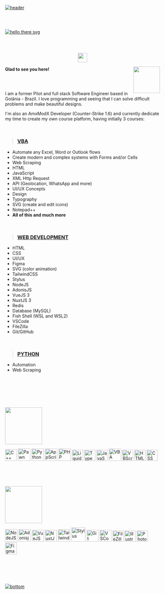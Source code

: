 [![header](https://user-images.githubusercontent.com/66394117/170803452-c9b89a7a-fbac-45b8-b876-0afc67a3b185.svg)](#)

<br>
<br>

[![hello there svg](https://user-images.githubusercontent.com/66394117/167999989-8f55ded6-0929-4d9d-8926-ed9c16ffb9ec.svg)](#)

##

<br>
<p align="center"><a href="#"><img width="30"  height="auto" src="https://user-images.githubusercontent.com/66394117/170810350-e156bbf0-46f7-4de1-b937-3bf1edfd52cf.svg"></a></p>

**Glad to see you here!** <a href="https://github.com/AlexanOliveira"><img align="right" width="86" height="auto" src="https://visitor-badge.glitch.me/badge?page_id=alexanoliveira.visitor-badge&left_color=grey&right_color=rgb(97,245,213)"></a>

<br>
<br>

I am a former Pilot and full stack Software Engineer based in Goiânia - Brazil. I love programming and seeing that I can solve difficult problems and make beautiful designs.

I'm also an AmxModX Developer (Counter-Strike 1.6) and currently dedicate my time to create my own course platform, having initially 3 courses:


<br>

  > ### **[VBA](#vba)**
  * Automate any Excel, Word or Outlook flows
  * Create modern and complex systems with Forms and/or Cells
  * Web Scraping
  * HTML
  * JavaScript
  * XML Http Request
  * API (Geolocation, WhatsApp and more)
  * UI/UX Concepts
  * Design
  * Typography
  * SVG (create and edit icons)
  * Notepad++
  * **All of this and much more**

<br>

  > ### **[WEB DEVELOPMENT](#web-development)**
  * HTML
  * CSS
  * UI/UX
  * Figma
  * SVG (color animation)
  * TailwindCSS
  * Stylus
  * NodeJS
  * AdonisJS
  * VueJS 3
  * NuxtJS 3
  * Redis
  * Database (MySQL)
  * Fish Shell (WSL and WSL2)
  * VSCode
  * FileZilla
  * Git/GitHub

<br>

  > ### **[PYTHON](#python)**
  * Automation
  * Web Scraping

<br>
<br>
<br>
<br>
<br>


<a href="#"><img width="120" src="https://user-images.githubusercontent.com/66394117/170807311-3489da48-ccca-4ca4-8de9-89f4dd7b339d.svg"></a>

<a href="#"><img width="38" title="C++" src="https://cdn.jsdelivr.net/gh/devicons/devicon/icons/cplusplus/cplusplus-original.svg"></a>
<a href="#"><img width="40" title="Pawn" src="https://user-images.githubusercontent.com/66394117/168028266-5dd18607-a4d3-47bf-abd6-293afa63b14b.svg"></a>
<a href="#"><img width="40" title="Python" src="https://cdn.jsdelivr.net/gh/devicons/devicon/icons/python/python-original.svg"></a>
<a href="#"><img width="40" title="AppScript" src="https://user-images.githubusercontent.com/66394117/186829772-1c46c239-fad6-4a03-82f1-8299a525e736.svg"></a>
<a href="#"><img width="40" title="PHP" src="https://cdn.jsdelivr.net/gh/devicons/devicon/icons/php/php-plain.svg"></a>
<a href="#"><img width="36" title="Liquid" src="https://user-images.githubusercontent.com/66394117/168035992-65931adf-7bfb-40b6-bb96-54a528141f97.jpg"></a>
<a href="#"><img width="36" title="TypeScript" src="https://cdn.jsdelivr.net/gh/devicons/devicon/icons/typescript/typescript-original.svg"></a>
<a href="#"><img width="36" title="JavaScript" src="https://cdn.jsdelivr.net/gh/devicons/devicon/icons/javascript/javascript-original.svg"></a>
<a href="#"><img width="40" title="VBA" src="https://user-images.githubusercontent.com/66394117/168035295-9490f2a3-3571-41bd-a3a4-fecd73d7e2ac.svg"></a>
<a href="#"><img width="36" title="VBScript" src="https://user-images.githubusercontent.com/66394117/168038354-2673bcbf-0144-4f9e-bd9e-9f3f9a5ac0cb.png"></a>
<a href="#"><img width="36" title="HTML" src="https://cdn.jsdelivr.net/gh/devicons/devicon/icons/html5/html5-original.svg"></a>
<a href="#"><img width="36" title="CSS" src="https://cdn.jsdelivr.net/gh/devicons/devicon/icons/css3/css3-original.svg"></a>

<br>
<br>
<br>

<a href="#"><img width="120" src="https://user-images.githubusercontent.com/66394117/170807253-619ff0ac-9cea-4fa1-9b21-ceacbcd21314.svg"></a>

<a href="#"><img width="40" title="NodeJS" src="https://cdn.jsdelivr.net/gh/devicons/devicon/icons/nodejs/nodejs-plain.svg"></a>
<a href="#"><img width="40" title="AdonisjS" src="https://cdn.jsdelivr.net/gh/devicons/devicon/icons/adonisjs/adonisjs-original.svg"></a>
<a href="#"><img width="38" title="VueJS" src="https://cdn.jsdelivr.net/gh/devicons/devicon/icons/vuejs/vuejs-original.svg"></a>
<a href="#"><img width="38" title="NuxtJS" src="https://cdn.jsdelivr.net/gh/devicons/devicon/icons/nuxtjs/nuxtjs-original.svg"></a>
<a href="#"><img width="40" title="TailwindCSS" src="https://user-images.githubusercontent.com/66394117/180900517-6c86ce7a-fdd7-45ed-829a-b7ebc2150ef6.svg"></a>
<a href="#"><img width="46" title="Stylus" src="https://user-images.githubusercontent.com/66394117/180953124-4b99ef4f-c76d-4eea-b561-bed6ee0075f1.svg"></a>
<a href="#"><img width="38" title="Git" src="https://cdn.jsdelivr.net/gh/devicons/devicon/icons/git/git-original.svg"></a>
<a href="#"><img width="38" title="VSCode" src="https://cdn.jsdelivr.net/gh/devicons/devicon/icons/vscode/vscode-original.svg"></a>
<a href="#"><img width="36" title="FileZilla" src="https://cdn.jsdelivr.net/gh/devicons/devicon/icons/filezilla/filezilla-plain.svg"></a>
<a href="#"><img width="36" title="Illustrator" src="https://user-images.githubusercontent.com/66394117/168051773-e27964bd-43a9-456b-9c2c-141f18043372.svg"></a>
<a href="#"><img width="36" title="Photoshop" src="https://user-images.githubusercontent.com/66394117/168050769-9e3d11c0-6d25-4f62-a348-f1b3985f50b9.svg"></a>
<a href="#"><img width="38" title="Figma" src="https://cdn.jsdelivr.net/gh/devicons/devicon/icons/figma/figma-original.svg"></a>

<br>
<br>
<br>
<br>

[![bottom](https://user-images.githubusercontent.com/66394117/170803392-7d64ab92-54e0-4ab6-8026-718052ab0251.svg)](#)
